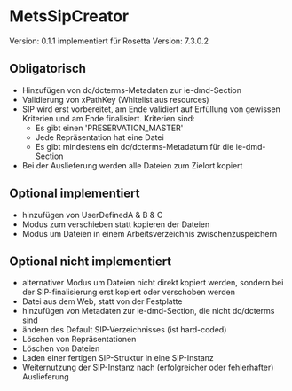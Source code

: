 # MetsSipCreator

Version: 0.1.1
implementiert für Rosetta Version: 7.3.0.2

## Obligatorisch

* Hinzufügen von dc/dcterms-Metadaten zur ie-dmd-Section
* Validierung von xPathKey (Whitelist aus resources)
* SIP wird erst vorbereitet, am Ende validiert auf Erfüllung von gewissen Kriterien und am Ende finalisiert. Kriterien sind:
  * Es gibt einen 'PRESERVATION_MASTER'
  * Jede Repräsentation hat eine Datei
  * Es gibt mindestens ein dc/dcterms-Metadatum für die ie-dmd-Section
* Bei der Auslieferung werden alle Dateien zum Zielort kopiert

## Optional implementiert

* hinzufügen von UserDefinedA & B & C
* Modus zum verschieben statt kopieren der Dateien
* Modus um Dateien in einem Arbeitsverzeichnis zwischenzuspeichern

## Optional nicht implementiert

* alternativer Modus um Dateien nicht direkt kopiert werden, sondern bei der SIP-finalisierung erst kopiert oder verschoben werden
* Datei aus dem Web, statt von der Festplatte
* hinzufügen von Metadaten zur ie-dmd-Section, die nicht dc/dcterms sind
* ändern des Default SIP-Verzeichnisses (ist hard-coded)
* Löschen von Repräsentationen
* Löschen von Dateien
* Laden einer fertigen SIP-Struktur in eine SIP-Instanz
* Weiternutzung der SIP-Instanz nach (erfolgreicher oder fehlerhafter) Auslieferung